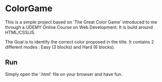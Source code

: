 # ColorGame

This is a simple project based on 'The Great Color Game' introduced to me through a UDEMY Online Course on Web Development. 
It is build around HTML/CSS/JS. 

The Goal is to identify the correct color proposed in the title. It contains 2 different modes : Easy (3 blocks) and Hard (6 blocks). 

## Run 

Simply open the '.html' file on your browser and have fun.



